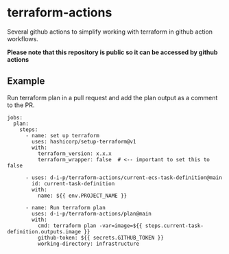 # terraform-actions

Several github actions to simplify working with terraform in github action workflows.

**Please note that this repository is public so it can be accessed by github actions**

## Example

Run terraform plan in a pull request and add the plan output as a comment to the PR.

```
jobs:
  plan:
    steps:
      - name: set up terraform
        uses: hashicorp/setup-terraform@v1
        with:
          terraform_version: x.x.x
          terraform_wrapper: false  # <-- important to set this to false

      - uses: d-i-p/terraform-actions/current-ecs-task-definition@main
        id: current-task-definition
        with:
          name: ${{ env.PROJECT_NAME }}

      - name: Run terraform plan
        uses: d-i-p/terraform-actions/plan@main
        with:
          cmd: terraform plan -var=image=${{ steps.current-task-definition.outputs.image }}
          github-token: ${{ secrets.GITHUB_TOKEN }}
          working-directory: infrastructure
```
